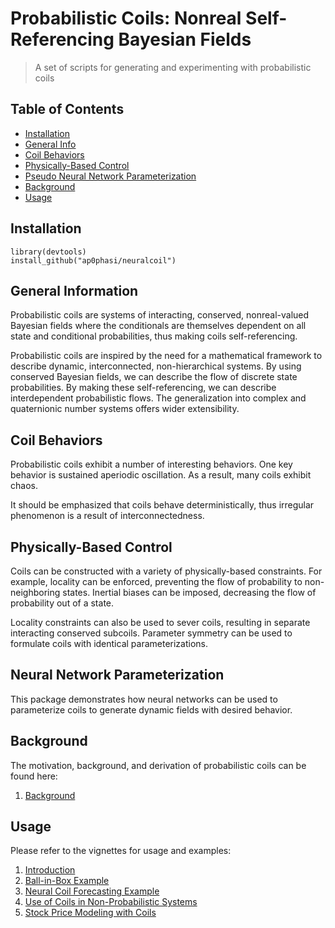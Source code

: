 # Probabilistic Coils: Nonreal Self-Referencing Bayesian Fields
> A set of scripts for generating and experimenting with probabilistic coils

## Table of Contents
* [Installation](#install)
* [General Info](#general-information)
* [Coil Behaviors](#coil-behaviors)
* [Physically-Based Control](#physically-based-control)
* [Pseudo Neural Network Parameterization](#pseudo-neural-network-parameterization)
* [Background](#background)
* [Usage](#usage)
<!-- * [License](#license) -->

## Installation
```
library(devtools)
install_github("ap0phasi/neuralcoil")
```

## General Information
Probabilistic coils are systems of interacting, conserved, nonreal-valued Bayesian fields where the conditionals
are themselves dependent on all state and conditional probabilities, thus making coils
self-referencing. 

Probabilistic coils are inspired by the need for a mathematical framework to describe
dynamic, interconnected, non-hierarchical systems. By using conserved Bayesian fields,
we can describe the flow of discrete state probabilities. By making these self-referencing,
we can describe interdependent probabilistic flows. The generalization into complex and quaternionic
number systems offers wider extensibility. 

## Coil Behaviors 
Probabilistic coils exhibit a number of interesting behaviors. One key behavior is sustained 
aperiodic oscillation. As a result, many coils exhibit chaos. 

It should be emphasized that coils behave deterministically, thus irregular phenomenon is a result of
interconnectedness. 


## Physically-Based Control
Coils can be constructed with a variety of physically-based constraints. For example, locality
can be enforced, preventing the flow of probability to non-neighboring states. Inertial biases can
be imposed, decreasing the flow of probability out of a state. 

Locality constraints can also be used to sever coils, resulting in separate interacting conserved subcoils.
Parameter symmetry can be used to formulate coils with identical parameterizations.


## Neural Network Parameterization
This package demonstrates how neural networks can be used to parameterize coils to generate dynamic fields with desired behavior.

## Background
The motivation, background, and derivation of probabilistic coils can be found here:

1. [Background]

[Background]: https://docs.google.com/document/d/e/2PACX-1vQaaN5-uBjQy8J5WLnZm3fHybOmhNjezxSUw5pn771v7gWzHI4US4KEtbtfE4dU88CzMnIz2SoLNQo2/pub

## Usage
Please refer to the vignettes for usage and examples:

1. [Introduction]
2. [Ball-in-Box Example]
3. [Neural Coil Forecasting Example]
4. [Use of Coils in Non-Probabilistic Systems]
5. [Stock Price Modeling with Coils]

[Introduction]: http://htmlpreview.github.io/?https://github.com/ap0phasi/neuralcoil/blob/main/vignettes/introduction.html
[Ball-in-Box Example]: http://htmlpreview.github.io/?https://github.com/ap0phasi/neuralcoil/blob/main/vignettes/ballinbox.html
[Neural Coil Forecasting Example]: http://htmlpreview.github.io/?https://github.com/ap0phasi/neuralcoil/blob/main/vignettes/neuralcoilforecast.html
[Use of Coils in Non-Probabilistic Systems]: http://htmlpreview.github.io/?https://github.com/ap0phasi/neuralcoil/blob/main/vignettes/coilsnonprobabilistic.html
[Stock Price Modeling with Coils]: http://htmlpreview.github.io/?https://github.com/ap0phasi/neuralcoil/blob/main/vignettes/stockmodeling.html
